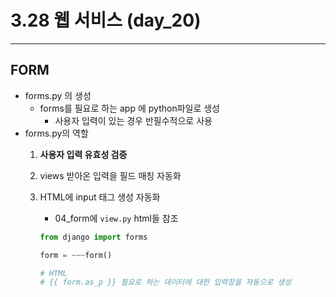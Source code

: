 # 3.28 웹 서비스 (day_20)

---

## FORM

- forms.py 의 생성
    - forms를 필요로 하는 app 에 python파일로 생성
        - 사용자 입력이 있는 경우 반필수적으로 사용
- forms.py의 역할
    1. **사용자 입력 유효성 검증**
    2. views 받아온 입력을 필드 매칭 자동화
    3. HTML에 input 태그 생성 자동화
        - 04_form에 `view.py` html들 참조
        
        ```python
        from django import forms
        
        form = ~~~form()
        
        # HTML
        # {{ form.as_p }} 필요로 하는 데이터에 대한 입력창을 자동으로 생성
        ```